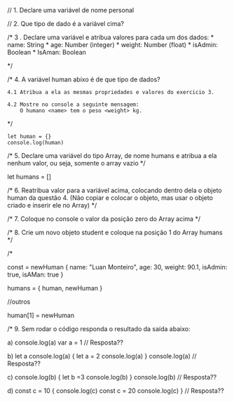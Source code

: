 // 1. Declare uma variável de nome personal

// 2. Que tipo de dado é a variável cima?

/*
    3 . Declare uma variável e atribua valores para cada um dos dados:
        * name: String
        * age: Number (integer)
        * weight: Number (float)
        * isAdmin: Boolean
        * IsAman: Boolean
    
*/

/*
    4. A variável human abixo é  de que tipo de dados?

    4.1 Atribua a ela as mesmas propriedades e valores do exercicio 3.

    4.2 Mostre no console a seguinte mensagem:
        O humano <name> tem o peso <weight> kg.

*/

    let human = {}
    console.log(human)

/*
    5. Declare uma variável do tipo Array, de nome humans e atribua a ela nenhum valor, ou seja, somente o array vazio
*/

let humans = []

/*
    6. Reatribua valor para a variável acima, colocando dentro dela o objeto human da questão 4. (Não copiar e colocar o objeto, mas usar o objeto criado e inserir ele no Array)
*/

/* 
    7. Coloque no console o valor da posição zero do Array acima
*/

/* 
    8. Crie um novo objeto student e coloque na posição 1 do Array humans
*/


/*

const = newHuman {
        name: "Luan Monteiro",
        age: 30,
        weight: 90.1,
        isAdmin: true,
        isAMan: true 
}

humans = {
    human,
    newHuman
}

//outros

human[1] = newHuman

/*
    9. Sem rodar o código responda o resultado da saída abaixo:

a)
console.log(a)
var a = 1
// Resposta??

b)
let a
console.log(a)
{ 
    let a = 2
    console.log(a)
}
console.log(a)
// Resposta??

c)
console.log(b)
{
    let b =3
    console.log(b)
}
console.log(b)
// Resposta??

d)
const c = 10
{
    console.log(c)
    const c = 20
    console.log(c)
}
// Resposta??

